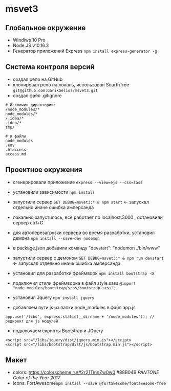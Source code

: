 # msvet3

## Глобальное окружение

- Windiws 10 Pro
- Node.JS v10.16.3
- Генератор приложений Express ``npm install express-generator -g``


## Система контроля версий

- создал репо на GitHub
- клонировал репо на локаль, использовал SourthTree ``git@github.com:GarikGelios/msvet3.git``
- создал файл .gitignore
```
# Исключил директории:
/node_modules/*
node_modules/*
/.idea/*
.idea/*
tmp/

# и файлы
node_modules
.env
.htaccess
access.md
```

## Проектное окружения

- сгенерировали приложение ``express --view=ejs --css=sass``
- установили зависимости ``npm install``
- запустили сервер ``SET DEBUG=msvet3:* & npm start`` ← запускал отдельно иначе ошибка амперсанда
- локально запустилось, всё работает по localhost:3000 , остановили сервер ctrl+C
- для автоперезагрузки сервера во время разработки, установил демона ``npm install --save-dev nodemon``
- в package.json добавили команду "devstart": "nodemon ./bin/www"
- запустили сервер с демоном ``SET DEBUG=msvet3:* & npm run devstart`` ← запускал отдельно иначе ошибка амперсанда

- установил для разработки фреймворк ``npm install bootstrap -D``
- подключил стили фреймворка в файл style.sass ``@import "node_modules/bootstrap/scss/bootstrap.scss";``
- установил Jquery ``npm install jquery``
- добавляем пути js из папки node_modules в файл app.js
```
app.use('/libs', express.static(__dirname + '/node_modules')); // редирект для js модулей
```
- подключаем скрипты Bootstrap и JQuery
```
<script src="/libs/jquery/dist/jquery.min.js"></script>
<script src="/libs/bootstrap/dist/js/bootstrap.min.js"></script>
```

## Макет
- colors: https://colorscheme.ru/#2r21TinnZw0w0 #88B04B *PANTONE Color of the Year 2017*
- icons: FortAwesome``npm install --save @fortawesome/fontawesome-free``


